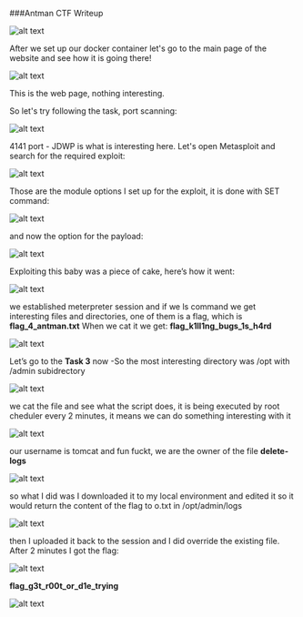 ###Antman CTF Writeup

![alt text](1.png)


After we set up our docker container let's go to the main page of the website and see how it is going there!

![alt text](2.png)

This is the web page, nothing interesting.

So let's try following the task, port scanning:

![alt text](3.png)

4141 port - JDWP is what is interesting here.
Let's open Metasploit and search for the required exploit:

![alt text](4.png)

Those are the module options I set up for the exploit, it is done with SET command:

![alt text](5.png)

and now the option for the payload:

![alt text](6.png)

Exploiting this baby was a piece of cake, here’s how it went:

![alt text](7.png)

we established meterpreter session and if we ls command we get interesting files and
directories, one of them is a flag, which is **flag_4_antman.txt** When we cat it we get: **flag_k1ll1ng_bugs_1s_h4rd**

![alt text](8.png)

Let’s go to the **Task 3** now
-So the most interesting directory was /opt with /admin subidrectory

![alt text](9.png)

we cat the file and see what the script does, it is being executed by root cheduler every 2 minutes, it means we can do something interesting with it

![alt text](10.png)

our username is tomcat
and fun fuckt, we are the owner of the file **delete-logs**

![alt text](11.png)

so what I did was I downloaded it to my local environment and edited it so it would return the content of the flag to o.txt in /opt/admin/logs

![alt text](12.png)

then I uploaded it back to the session and I did override the existing file.
After 2 minutes I got the flag:

![alt text](13.png)

**flag_g3t_r00t_or_d1e_trying**


![alt text](metasploitMeme.jpg)